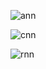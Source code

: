 
![ann](https://user-images.githubusercontent.com/22607215/34646544-fdfba460-f338-11e7-8747-38aa6ea2a74e.jpg)

![cnn](https://user-images.githubusercontent.com/22607215/34646563-90fd75b8-f339-11e7-9292-7eeb2769746c.png)

![rnn](https://user-images.githubusercontent.com/22607215/34646565-ac87498a-f339-11e7-99dd-08c721c5da69.jpg)

